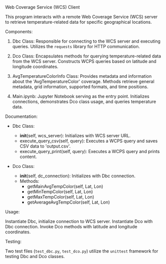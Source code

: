 Web Coverage Service (WCS) Client

This program interacts with a remote Web Coverage Service (WCS) server to retrieve temperature-related data for specific geographical locations.

Components:

1. Dbc Class: Responsible for connecting to the WCS server and executing queries. Utilizes the `requests` library for HTTP communication.

2. Dco Class: Encapsulates methods for querying temperature-related data from the WCS server. Constructs WCPS queries based on latitude and longitude coordinates.

3. AvgTemperatureColorInfo Class: Provides metadata and information about the 'AvgTemperatureColor' coverage. Methods retrieve general metadata, grid information, supported formats, and time positions.

4. Main.ipynb: Jupyter Notebook serving as the entry point. Initializes connections, demonstrates Dco class usage, and queries temperature data.

Documentation:

- Dbc Class:
  - __init__(self, wcs_server): Initializes with WCS server URL.
  - execute_query_csv(self, query): Executes a WCPS query and saves CSV data to 'output.csv'.
  - execute_query_print(self, query): Executes a WCPS query and prints content.

- Dco Class:
  - __init__(self, dc_connection): Initializes with Dbc connection.
  - Methods:
    - getMainAvgTempColor(self, Lat, Lon)
    - getMinTempColor(self, Lat, Lon)
    - getMaxTempColor(self, Lat, Lon)
    - getAverageAvgTempColor(self, Lat, Lon)

Usage:

Instantiate Dbc, initialize connection to WCS server.
Instantiate Dco with Dbc connection.
Invoke Dco methods with latitude and longitude coordinates.

Testing:

Two test files (`test_dbc.py`, `test_dco.py`) utilize the `unittest` framework for testing Dbc and Dco classes.

